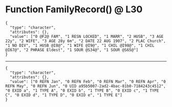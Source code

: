 # Function FamilyRecord() @ L30

    {
      "type": "character",
      "attributes": {},
      "value": ["0 @F2@ FAM", "1 RESN LOCKED", "1 MARR", "2 HUSB", "3 AGE 22y", "2 WIFE", "3 AGE 28y 6m", "2 DATE 22 AUG 1907", "2 PLAC Church", "1 NO DIV", "1 HUSB @I8@", "1 WIFE @I9@", "1 CHIL @I98@", "1 CHIL @I67@", "2 PHRASE Eldest", "1 SOUR @S34@", "1 SOUR @S65@"]
    }

---

    {
      "type": "character",
      "attributes": {},
      "value": ["0 REFN Jan", "0 REFN Feb", "0 REFN Mar", "0 REFN Apr", "0 REFN May", "0 REFN Jun", "0 UID a95b5007-2ad2-4bac-81b0-7184243c4512", "0 EXID a", "1 TYPE A", "0 EXID b", "1 TYPE B", "0 EXID c", "1 TYPE C", "0 EXID d", "1 TYPE D", "0 EXID e", "1 TYPE E"]
    }

